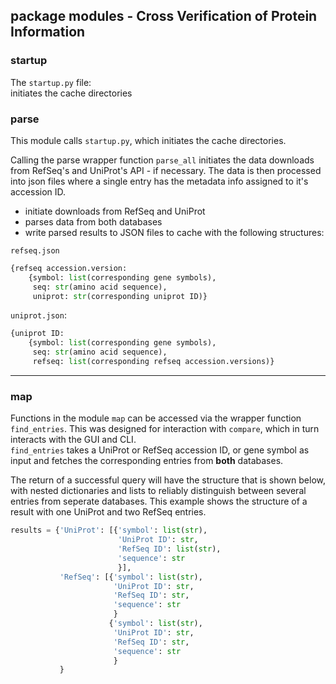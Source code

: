 ## package modules - Cross Verification of Protein Information

### startup

The `startup.py` file:  
initiates the cache directories

### parse
This module calls `startup.py`, which initiates the cache directories.

Calling the parse wrapper function `parse_all` initiates the data downloads from RefSeq's and 
UniProt's API - if necessary. The data is then processed into json files where a single entry has the metadata info assigned to it's accession ID.

+ initiate downloads from RefSeq and UniProt
+ parses data from both databases
+ write parsed results to JSON files to cache with the following structures:

`refseq.json`
```python
{refseq accession.version:  
    {symbol: list(corresponding gene symbols),
     seq: str(amino acid sequence),
     uniprot: str(corresponding uniprot ID)}
```
`uniprot.json`:
```python
{uniprot ID:
    {symbol: list(corresponding gene symbols),
     seq: str(amino acid sequence),
     refseq: list(corresponding refseq accession.versions)}
```

---
### map
Functions in the module `map` can be accessed via the wrapper function `find_entries`. This was designed for 
interaction with `compare`, which in turn interacts with the GUI and CLI.  
`find_entries` takes a UniProt or RefSeq accession ID, or gene symbol as input and fetches the corresponding entries from **both** databases.  
  
The return of a successful query will have the structure that is shown below, with nested dictionaries and lists to reliably distinguish between several entries from seperate databases. This example shows the structure of a result with one UniProt and two RefSeq entries. 
```python
results = {'UniProt': [{'symbol': list(str),
                        'UniProt ID': str,
                        'RefSeq ID': list(str),
                        'sequence': str
                        }],
           'RefSeq': [{'symbol': list(str),
                       'UniProt ID': str,
                       'RefSeq ID': str,
                       'sequence': str
                       }
                      {'symbol': list(str),
                       'UniProt ID': str,
                       'RefSeq ID': str,
                       'sequence': str
                       }
           }
```


     
